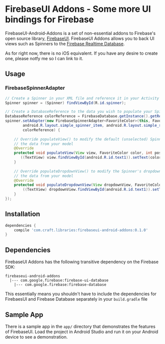 # FirebaseUI Addons - Some more UI bindings for Firebase
FirebaseUI-Android-Addons is a set of non-essential addons to Firebase's open source library, [FirebaseUI](https://github.com/firebase/firebaseui-android). FirebaseUI Addons allows you to 
back UI views such as Spinners to the [Firebase Realtime Database](https://firebase.google.com/docs/database/).

As for right now, there is no iOS equivalent. If you have any desire to create one, 
please notfy me so I can link to it.

## Usage
### FirebaseSpinnerAdapter
```java
// Create a Spinner in your XML file and reference it in your Activity code
Spinner spinner = (Spinner) findViewById(R.id.spinner);

// Create a DatabaseReference to the data you wish to populate your Spinner with
DatabaseReference colorReference = FirebaseDatabase.getInstance().getReference();
spinner.setAdapter(new FirebaseSpinnerAdapter<FavoriteColor>(this, FavoriteColor.class,
        android.R.layout.simple_spinner_item, android.R.layout.simple_spinner_dropdown_item,
        colorReference) {
        
    // Override populateView() to modify the default (unselected) Spinner view displayed with 
    // the data from your model
    @Override
    protected void populateView(View view, FavoriteColor color, int position) {
       ((TextView) view.findViewById(android.R.id.text1)).setText(color.getName());
    }
    
    // Override populateDropdownView() to modify the Spinner's dropdown view displayed with 
    // the data from your model
    @Override
    protected void populateDropdownView(View dropdownView, FavoriteColor color, int position) {
        ((TextView) dropdownView.findViewById(android.R.id.text1)).setText(color.getName());
    }
});
```

## Installation
```groovy
dependencies {
    compile 'com.craft.libraries:firebaseui-android-addons:0.1.0'
}
```

## Dependencies
FirebaseUI Addons has the following transitive dependency on the Firebase SDK:
```
firebaseui-android-addons
  |--- com.google.firebase:firebase-ui-database
    |--- com.google.firebase:firebase-database

```
This essentially means you shouldn't have to include the dependencies for
FirebaesUI and Firebase Database separately in your `build.gradle` file

## Sample App

There is a sample app in the `app/` directory that demonstrates the features of 
FirebaseUI. Load the project in Android Studio and run it on your Android device 
to see a demonstration.

